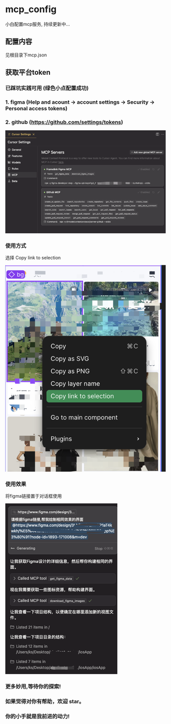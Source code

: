 # mcp_config
小白配置mcp服务, 持续更新中...

## 配置内容
见根目录下mcp.json

## 获取平台token
### 已踩坑实践可用 (绿色小点配置成功)
### 1. figma (Help and acount -> account settings -> Security -> Personal access tokens)
### 2. github (https://github.com/settings/tokens)

![示例图片](Assets/img1.png)

### 使用方式
选择 Copy link to selection

![示例图片](Assets/img2.png)

### 使用效果
将figma链接置于对话框使用

![示例图片](Assets/img3.png)

### 更多妙用,等待你的探索!
### 如果觉得对你有帮助，欢迎 star。
### 你的小手就是我前进的动力!
